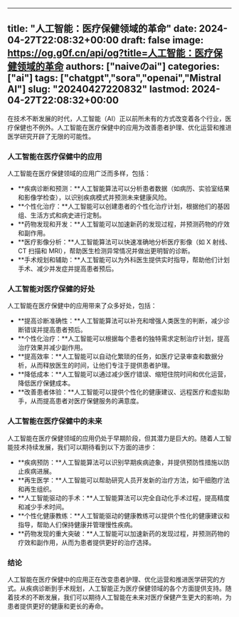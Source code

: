 
---
title: "人工智能：医疗保健领域的革命"
date: 2024-04-27T22:08:32+00:00
draft: false
image: https://og.g0f.cn/api/og?title=人工智能：医疗保健领域的革命
authors: ["naiveのai"]
categories: ["ai"]
tags: ["chatgpt","sora","openai","Mistral AI"]
slug: "20240427220832"
lastmod: 2024-04-27T22:08:32+00:00
---
在技术不断发展的时代，人工智能（AI）正以前所未有的方式改变着各个行业，医疗保健也不例外。人工智能在医疗保健中的应用为改善患者护理、优化运营和推进医学研究开辟了无限的可能性。

### 人工智能在医疗保健中的应用

人工智能在医疗保健领域的应用广泛而多样，包括：

- **疾病诊断和预测：**人工智能算法可以分析患者数据（如病历、实验室结果和影像学检查），以识别疾病模式并预测未来健康风险。
- **个性化治疗：**人工智能可以创建患者的个性化治疗计划，根据他们的基因组、生活方式和病史进行定制。
- **药物发现和开发：**人工智能可以加速新药的发现过程，并预测药物的疗效和副作用。
- **医疗影像分析：**人工智能算法可以快速准确地分析医疗影像（如 X 射线、CT 扫描和 MRI），帮助医生检测异常情况并做出更明智的诊断。
- **手术规划和辅助：**人工智能可以为外科医生提供实时指导，帮助他们计划手术、减少并发症并提高患者预后。

### 人工智能对医疗保健的好处

人工智能在医疗保健中的应用带来了众多好处，包括：

- **提高诊断准确性：**人工智能算法可以补充和增强人类医生的判断，减少诊断错误并提高患者预后。
- **个性化治疗：**人工智能可以根据每个患者的独特需求定制治疗计划，提高治疗效果并减少副作用。
- **提高效率：**人工智能可以自动化繁琐的任务，如医疗记录审查和数据分析，从而释放医生的时间，让他们专注于提供患者护理。
- **降低成本：**人工智能可以通过减少医疗错误、缩短住院时间和优化运营，降低医疗保健成本。
- **改善患者体验：**人工智能可以提供个性化的健康建议、远程医疗和虚拟助手，从而提高患者对医疗保健服务的满意度。

### 人工智能在医疗保健中的未来

人工智能在医疗保健领域的应用仍处于早期阶段，但其潜力是巨大的。随着人工智能技术持续发展，我们可以期待看到以下方面的进步：

- **疾病预防：**人工智能算法可以识别早期疾病迹象，并提供预防性措施以防止疾病进展。
- **再生医学：**人工智能可以帮助研究人员开发新的治疗方法，如干细胞疗法和再生组织。
- **人工智能驱动的手术：**人工智能算法可以完全自动化手术过程，提高精度和减少手术时间。
- **个性化健康教练：**人工智能驱动的健康教练可以提供个性化的健康建议和指导，帮助人们保持健康并管理慢性疾病。
- **药物发现的重大突破：**人工智能可以加速新药的发现过程，并预测药物的疗效和副作用，从而为患者提供更好的治疗选择。

### 结论

人工智能在医疗保健中的应用正在改变患者护理、优化运营和推进医学研究的方式。从疾病诊断到手术规划，人工智能正为医疗保健领域的各个方面提供支持。随着技术的不断发展，我们可以期待人工智能在未来对医疗保健产生更大的影响，为患者提供更好的健康和更长的寿命。